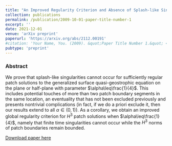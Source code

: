 ```yaml
---
title: "An Improved Regularity Criterion and Absence of Splash-like Singularities for g-SQG Patches"
collection: publications
permalink: /publication/2009-10-01-paper-title-number-1
excerpt: ''
date: 2021-12-01
venue: 'arXiv preprint'
paperurl: 'https://arxiv.org/abs/2112.00191'
#citation: 'Your Name, You. (2009). &quot;Paper Title Number 1.&quot; <i>Journal 1</i>. 1(1).'
pubtype: 'preprint'
---
```


### Abstract

We prove that splash-like singularities cannot occur for sufficiently regular patch solutions to the generalized surface quasi-geostrophic equation on the plane or half-plane with parameter $\alpha\leq\frac{1}{4}$. This includes potential touches of more than two patch boundary segments in the same location, an eventuality that has not been excluded previously and presents nontrivial complications (in fact, if we do a priori exclude it, then our results extend to all $\alpha\in(0,1)$). As a corollary, we obtain an improved global regularity criterion for $H^{3}$ patch solutions when $\alpha\leq\frac{1}{4}$, namely that finite time singularities cannot occur while the $H^{3}$ norms of patch boundaries remain bounded.

[Download paper here](https://arxiv.org/abs/2112.00191)